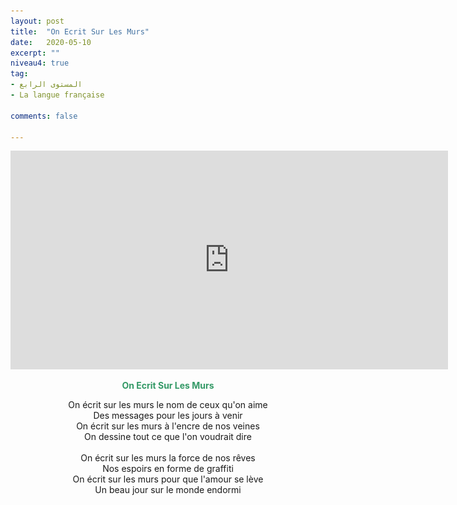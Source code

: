 ```yaml
---
layout: post
title:  "On Ecrit Sur Les Murs"
date:   2020-05-10
excerpt: ""
niveau4: true
tag:
- المستوى الرابع 
- La langue française

comments: false

---
```


<center>
		   <img style="display: none;" src="/assets/img/thumbnails/chanson7-SanabilMedia.com.jpg" alt="" width="1" height="1">
<iframe width="700px" height="350px" src="https://www.youtube.com/embed/VV5oVYVGfNc?rel=0&controls=1&showinfo=0&modestbranding=1&enablejsapi=1" allowfullscreen frameborder="0" ></iframe>

<br>
<p><span style="color: #339966;"><strong>On Ecrit Sur Les Murs</strong></span></p>
<p>On écrit sur les murs le nom de ceux qu'on aime<br>
Des messages pour les jours à venir<br>
On écrit sur les murs à l'encre de nos veines<br>
On dessine tout ce que l'on voudrait dire<br>
<br>
On écrit sur les murs la force de nos rêves<br>
Nos espoirs en forme de graffiti<br>
On écrit sur les murs pour que l'amour se lève<br>
Un beau jour sur le monde endormi</p>
  	
</center>

